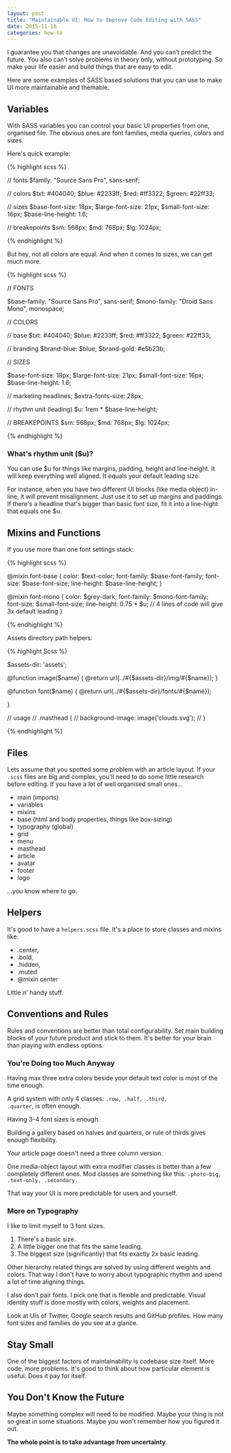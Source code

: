 ```yaml
---
layout: post
title: "Maintainable UI: How to Improve Code Editing with SASS"
date: 2015-11-10
categories: how-to
---
```


I guarantee you that changes are unavoidable. And you can’t predict the future.
You also can’t solve problems in theory only, without prototyping.
So make your life easier and build things that are easy to edit.

Here are some examples of SASS based solutions that you can use to make UI more maintainable and themable.


## Variables

With SASS variables you can control your basic UI properties from one, organised file.
The obvious ones are font families, media queries, colors and sizes.

Here's quick example:

{% highlight scss %}

// fonts
$family:           "Source Sans Pro", sans-serif;

// colors
$txt:              #404040;
$blue:             #2233ff;
$red:              #ff3322;
$green:            #22ff33;

// sizes
$base-font-size:   18px;
$large-font-size:  21px;
$small-font-size:  16px;
$base-line-height: 1.6;

// breakepoints
$sm:               568px;
$md:               768px;
$lg:               1024px;

{% endhighlight %}

But hey, not all colors are equal. And when it comes to sizes, we can get much more.

{% highlight scss %}

// FONTS

$base-family:           "Source Sans Pro", sans-serif;
$mono-family:           "Droid Sans Mono", monospace;


// COLORS

// base
$txt:              #404040;
$blue:             #2233ff;
$red:              #ff3322;
$green:            #22ff33;

// branding
$brand-blue:       $blue;
$brand-gold:       #e5b23b;


// SIZES

$base-font-size:   18px;
$large-font-size:  21px;
$small-font-size:  16px;
$base-line-height: 1.6;

// marketing headlines;
$extra-fonts-size: 28px;

// rhythm unit (leading)
$u:                1rem * $base-line-height;


// BREAKEPOINTS
$sm:               568px;
$md:               768px;
$lg:               1024px;

{% endhighlight %}

### What's rhythm unit ($u)?

You can use $u for things like margins, padding, height and  line-height.
It will keep everything well aligned. It equals your default leading size.

For instance, when you have two different UI blocks (like media object) in-line,
it will prevent misalignment.
Just use it to set up margins and paddings.
If there's a headline that's bigger than basic font size,
fit it into a line-hight that equals one $u.


## Mixins and Functions

If you use more than one font settings stack:

{% highlight scss %}

@mixin font-base {
  color: $text-color;
  font-family: $base-font-family;
  font-size:  $base-font-size;
  line-height: $base-line-height;
}

@mixin font-mono {
  color: $grey-dark;
  font-family: $mono-font-family;
  font-size: $small-font-size;
  line-height: 0.75 * $u;
  // 4 lines of code will give 3x default leading
}

{% endhighlight %}

Assets directory path helpers:

{% highlight Scss %}

$assets-dir: 'assets';

@function image($name) {
  @return url(../#{$assets-dir}/img/#{$name});
}

@function font($name) {
  @return url(../#{$assets-dir}/fonts/#{$name});

}

// usage
// .masthead {
//   background-image: image('clouds.svg');
// }

{% endhighlight %}

## Files

Lets assume that you spotted some problem with an article layout.
If your <code>.scss</code> files are big and complex, you'll need to do some little research before editing.
If you have a lot of well organised small ones...

- main (imports)
- variables
- mixins
- base (html and body properties, things like box-sizing)
- typography (global)
- grid
- menu
- masthead
- article
- avatar
- footer
- logo

...you know where to go.


## Helpers

It's good to have a <code>helpers.scss</code> file. It's a place to store classes and mixins like:

- .center,
- .bold,
- .hidden,
- .muted
- @mixin center

Little n' handy stuff.


## Conventions and Rules

Rules and conventions are better than total configurability.
Set main building blocks of your future product and stick to them.
It's better for your brain than playing with endless options.

### You're Doing too Much Anyway

Having max three extra colors beside your default text color is most of the time enough.

A grid system with only 4 classes: <code>.row, .half, .third, .quarter</code>, is often enough.

Having 3&ndash;4 font sizes is enough.

Building a gallery based on halves and quarters, or rule of thirds gives enough flexibility.

Your article page doesn't need a three column version.

One media-object layout with extra modifier classes is better than a few completely different ones.
Mod classes are something like this: <code>.photo-big,
.text-only, .secondary.</code>

That way your UI is more predictable for users and yourself.

### More on Typography
I like to limit myself to 3 font sizes.

1. There's a basic size.
2. A little bigger one that fits the same leading.
3. The biggest size (significantly) that fits exactly 2x basic leading.

Other hierarchy related things are solved by using different weights and colors.
That way I don't have to worry about typographic rhythm and spend a lot of time aligning things.

I also don't pair fonts. I pick one that is flexible and predictable.
Visual identity stuff is done mostly with colors, weights and placement.

Look at UIs of Twitter, Google search results and GitHub profiles. How many font sizes and families do you see at a glance.

## Stay Small
One of the biggest factors of maintainability is codebase size itself.
More code, more problems.
It's good to think about how particular element is useful.
Does it pay for itself.

## You Don't Know the Future
Maybe something complex will need to be modified.
Maybe your thing is not so great in some situations.
Maybe you won't remember how you figured it out.

**The whole point is to take advantage from uncertainty**.
